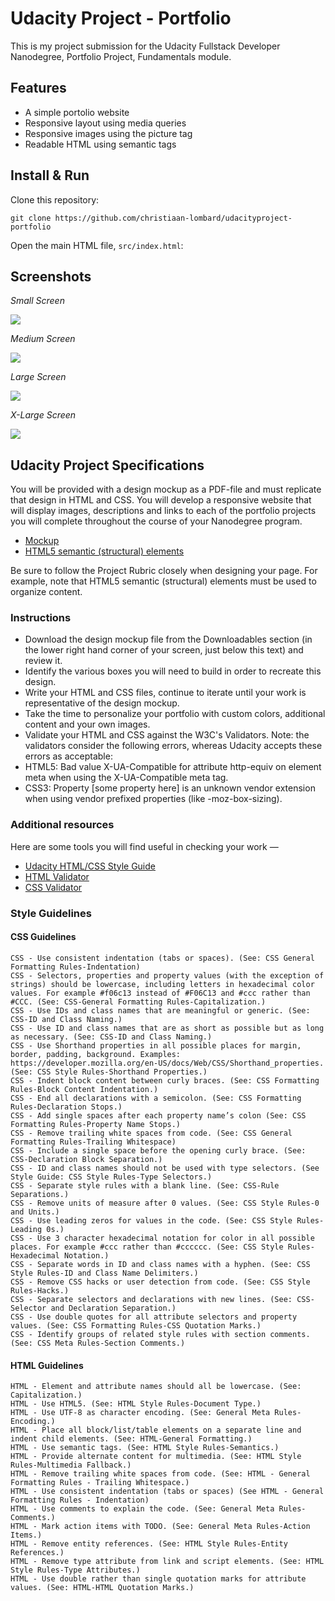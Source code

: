 # Udacity Project - Portfolio

This is my project submission for the Udacity Fullstack Developer Nanodegree, Portfolio Project,
Fundamentals module.

## Features

 - A simple portolio website
 - Responsive layout using media queries
 - Responsive images using the picture tag
 - Readable HTML using semantic tags


## Install & Run

Clone this repository:

```
git clone https://github.com/christiaan-lombard/udacityproject-portfolio
```

Open the main HTML file, `src/index.html`:

## Screenshots

*Small Screen*

![](screenshots/intro_small.png)

*Medium Screen*

![](screenshots/intro_med.png)

*Large Screen*

![](screenshots/intro_large.png)

*X-Large Screen*

![](screenshots/intro_xlarge.png)




## Udacity Project Specifications

You will be provided with a design mockup as a PDF-file and must replicate that design in HTML and CSS. You will develop a responsive website that will display images, descriptions and links to each of the portfolio projects you will complete throughout the course of your Nanodegree program.

 - [Mockup](design-mockup-portfolio.pdf)
 - [HTML5 semantic (structural) elements](https://developer.mozilla.org/en-US/docs/Learn/HTML/Introduction_to_HTML/Document_and_website_structure)

Be sure to follow the Project Rubric closely when designing your page. For example, note that HTML5 semantic (structural) elements must be used to organize content.

### Instructions

 - Download the design mockup file from the Downloadables section (in the lower right hand corner of your screen, just below this text) and review it.
 - Identify the various boxes you will need to build in order to recreate this design.
 - Write your HTML and CSS files, continue to iterate until your work is representative of the design mockup.
 - Take the time to personalize your portfolio with custom colors, additional content and your own images.
 - Validate your HTML and CSS against the W3C's Validators. Note: the validators consider the following errors, whereas Udacity accepts these errors as acceptable:
 - HTML5: Bad value X-UA-Compatible for attribute http-equiv on element meta when using the X-UA-Compatible meta tag.
 - CSS3: Property [some property here] is an unknown vendor extension when using vendor prefixed properties (like -moz-box-sizing).

### Additional resources
Here are some tools you will find useful in checking your work —

 - [Udacity HTML/CSS Style Guide](http://udacity.github.io/frontend-nanodegree-styleguide/)
 - [HTML Validator](http://validator.w3.org/#validate_by_input)
 - [CSS Validator](https://jigsaw.w3.org/css-validator/#validate_by_input)

### Style Guidelines
#### CSS Guidelines
```
CSS - Use consistent indentation (tabs or spaces). (See: CSS General Formatting Rules-Indentation)
CSS - Selectors, properties and property values (with the exception of strings) should be lowercase, including letters in hexadecimal color values. For example #f06c13 instead of #F06C13 and #ccc rather than #CCC. (See: CSS-General Formatting Rules-Capitalization.)
CSS - Use IDs and class names that are meaningful or generic. (See: CSS-ID and Class Naming.)
CSS - Use ID and class names that are as short as possible but as long as necessary. (See: CSS-ID and Class Naming.)
CSS - Use Shorthand properties in all possible places for margin, border, padding, background. Examples: https://developer.mozilla.org/en-US/docs/Web/CSS/Shorthand_properties. (See: CSS Style Rules-Shorthand Properties.)
CSS - Indent block content between curly braces. (See: CSS Formatting Rules-Block Content Indentation.)
CSS - End all declarations with a semicolon. (See: CSS Formatting Rules-Declaration Stops.)
CSS - Add single spaces after each property name’s colon (See: CSS Formatting Rules-Property Name Stops.)
CSS - Remove trailing white spaces from code. (See: CSS General Formatting Rules-Trailing Whitespace)
CSS - Include a single space before the opening curly brace. (See: CSS-Declaration Block Separation.)
CSS - ID and class names should not be used with type selectors. (See Style Guide: CSS Style Rules-Type Selectors.)
CSS - Separate style rules with a blank line. (See: CSS-Rule Separations.)
CSS - Remove units of measure after 0 values. (See: CSS Style Rules-0 and Units.)
CSS - Use leading zeros for values in the code. (See: CSS Style Rules-Leading 0s.)
CSS - Use 3 character hexadecimal notation for color in all possible places. For example #ccc rather than #cccccc. (See: CSS Style Rules-Hexadecimal Notation.)
CSS - Separate words in ID and class names with a hyphen. (See: CSS Style Rules-ID and Class Name Delimiters.)
CSS - Remove CSS hacks or user detection from code. (See: CSS Style Rules-Hacks.)
CSS - Separate selectors and declarations with new lines. (See: CSS-Selector and Declaration Separation.)
CSS - Use double quotes for all attribute selectors and property values. (See: CSS Formatting Rules-CSS Quotation Marks.)
CSS - Identify groups of related style rules with section comments. (See: CSS Meta Rules-Section Comments.)
```
#### HTML Guidelines

```
HTML - Element and attribute names should all be lowercase. (See: Capitalization.)
HTML - Use HTML5. (See: HTML Style Rules-Document Type.)
HTML - Use UTF-8 as character encoding. (See: General Meta Rules-Encoding.)
HTML - Place all block/list/table elements on a separate line and indent child elements. (See: HTML-General Formatting.)
HTML - Use semantic tags. (See: HTML Style Rules-Semantics.)
HTML - Provide alternate content for multimedia. (See: HTML Style Rules-Multimedia Fallback.)
HTML - Remove trailing white spaces from code. (See: HTML - General Formatting Rules - Trailing Whitespace.)
HTML - Use consistent indentation (tabs or spaces) (See HTML - General Formatting Rules - Indentation)
HTML - Use comments to explain the code. (See: General Meta Rules-Comments.)
HTML - Mark action items with TODO. (See: General Meta Rules-Action Items.)
HTML - Remove entity references. (See: HTML Style Rules-Entity References.)
HTML - Remove type attribute from link and script elements. (See: HTML Style Rules-Type Attributes.)
HTML - Use double rather than single quotation marks for attribute values. (See: HTML-HTML Quotation Marks.)
```